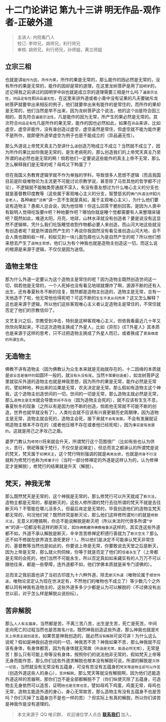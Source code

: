 # 十二门论讲记 第九十三讲 明无作品-观作者-正破外道

> 主讲人: 内院看门人 <br />
> 校订: 李师兄，胡师兄，利行师兄 <br />
> 审核: 胡师兄，利行师兄，孙师姐，黄兰师姐 <br />

## 立宗三相

也就是讲`能作为因`，`所作为果`，所作的果是无常的，那么能作的因必然是无常的，没有所作的果是无常的，能作的因却是常的道理，在这里龙树菩萨是用了`因明学`的，还记得我之前讲过的因明学中`因`也就是成立宗的道理需要三相是什么吗？`遍是宗法性`，`同品定有性`和`异品遍无性`，在这里来讲外道或者小乘中没有证果的凡夫要破斥龙树菩萨就要举出来相反的例子，他们就要举出来有能作的是常住的，而所作的果却是无常的，他们当然是举不出来，因为龙树菩萨这个说法，他的这个`因`是符合因三相的，首先符合`遍是宗法性`，凡是能作的因为无常，所产生的果必然是无常的。其次符合`同品定有性`凡是所作的果无常，能作的因也必然如此，如果在`异品`来讲，比如虚空，虚空非能作，没有谁创造过虚空，虚空虽然是常住，但虚空就不能为能作更不是所作，就即便外道举虚空为例子也是不能成立的（异品遍无性）。

那么外道说上帝梵天真主乃至讲什么`道`创造万物成立不成立？当然就不成立了，因为所作的果比如你我是无常的，是生老病死的，那么创造我们的上帝梵天真主乃至所谓的`道`必然也是无常的啊！倘若他们一定要说这些能作的真主上帝不无常，那么怎么解释我们是无常的呢？母鸡又下鸭蛋了？

但在我国义务教育逻辑学就不作为单独的学科，导致很多人思想不逻辑（而且我国目前是阶级唯物论为主流更不可能讨论宗教学说，甚至除了马哲其他的哲学都不讨论），不逻辑就不能触类旁通就不深入，有没有善友想过为什么唯心主义的分支也就是基督教印度教等（这些属于客观唯心主义的分支，智慧低劣的`佛门外道法师`如`元音老人`，各种`藏密“活佛”`讲一念不生就是真如，属于主观唯心主义），为什么他们要说有造物主？愚痴人总会说，因为他信嘛！你这么回答干脆别回答。是因为人类中有聪明人觉得吃饭要`作`吧？种地要作吧？哪怕你就是睡个觉都需要有人来整理床铺吧？既然如此，难道太阳，月亮，地球，山林水泽就没有创造者？要是说没有这显然不逻辑嘛，凭什么我们吃饭睡觉收割作物都必要人来创造，而山河大地这些就没有创造者呢？就是所谓自然产生的？再说你我固然没有看见谁创造山河大地，会不会人类也跟蚂蚁一样，蚂蚁见到一块儿面包屑也认为是自然产生的呢？所以他们想来想去产生了`造物主思想`，他们认为有个神我也就是造物主创造这一切，而这么说的根源是来源于逻辑，不仅仅是因为迷信。

## 造物主常住

那为什么外道一定要认为这个造物主是常住的呢？因为造物主既然创造世间这一切，倘若他是无常的，一个人死掉也没有看见地球就爆炸了啊，源源不断的还有人出生，还有春夏秋冬不断的往复，既然都是造物主创造的，造物主是无常，总有一天他造不了啦，他无常他也得死吧？可这不断的`生生不息从何而来`？这又怎么解释？这也是来源于逻辑，所以他们这些客观唯心主义者认定造物主是常住的，不常住就否定了他们的宗教信仰了。

文艺复兴之后，宗教受到冲击，特别是这种客观唯心主义，但依我看最近几十年又欣欣向荣起来，不过这次造物主换成了外星人，比如《异形》《ET外星人》其本质也是来源于这样的思考，只不过把造物主换成了外星人而已，或者换成了`更高维度的所谓生命`。

## 无造物主

佛教不讲有造物主（因为佛教认为众生本来就是无始就存在的，十二因缘的本质就是`惑业苦是循环的`如圆环一般的，就`没有头没有尾`，当然`不需要创造者`），如龙树菩萨这里就驳斥外道的造物主也就是神我思想，因为所作的果是无常，能作必然是无常的，譬如种地，种出来的瓜果是无常，农夫决定是无常。那么假如有造物主这个神我，这个造物主创造世间的一切，世间的一切是无常，那么造物主就必然是无常，那么`造物主是无常`就会导致`世间不存在`（因为造物主会死的），就不应该有生生不息，春夏秋冬的现象（之所以有是因为他不断的创造，倘若他无常就不可能不断的创造，世界也就早就没有了），人类社会就不应该有兴衰更替历史周期律，因为造物主是无常，造物主就会死的，造物主会死，接下来就`不会有发展`，不会有发展就证明造物主根本不存在的（或者他压根不存在或者他已经死啦），因为`事实是有发展的`。这就是用己之矛攻己之盾。

婆罗门教认为`修梵行`将来就会升天，所谓梵行这个范围很广（比如有些也认为供火，苦行，祭祀等属于梵行，不仅仅是说禅定），但总而言之都承认的所谓梵是说的梵天，梵天属于`初禅天王`，这个梵行特别强调的就是`离男女欲`，也就是`终身不行淫`就称为修梵行也称为`修童子行`（当时一部分修禅定的外道是这样认为的，认为修禅定才是解脱），修梵行的结果就是升天（解脱）。

## 梵天，神我无常

那么既然梵天是无常的，这个神我是无常的，那么修梵行可以升天就成了`断灭法`，造物主都是无常的，都是断灭的，这些人修所谓的梵行去往所谓的梵天不就是去往断灭吗？不管能在哪儿活多久，但最后肯定是无常的，毕竟创造他们的造物主梵天都无常的，何况他们呢？既然终究是断灭论，那么他们这样修所谓`梵行`的就是`修断灭法`，无意义的瞎搞啊，你总不能说解脱是断灭吧（所以末法时代很多所谓`“学佛”`的讲一切都没有这样的断灭论，如`伪佛教藏传佛教格鲁派`这样的，其实连这些外道都不如，外道不承认解脱是断灭，辛辛苦苦修禅定积德行善就为了`断灭空无`？那么还不如不修就在欲界浪生浪死更好！）。所以他们是决定不可能承认梵天非常住的，基督教等当然也是如此的，你要说上帝是无常，你要敢说去天堂之后是断灭，因为上帝是无常，那么就火刑伺候，你等于就是否定了他们的`信者永生`了（上帝都是无常的会死的，他们当然不可能永生，所以否定真如如来藏实有的人万万不可以跟他往来，都是一些孽障，连外道都不如，他们学佛本质就是来专门谤佛的）。

总而言之我前面也讲了当初古印度九十六种外道，除去`断灭外道`（唯物论属于`顺世外道`，唯物论坚定认为现在世决定有，不然他们的唯物也不成立了）等少数几个之外都认同有神我有造物主的，这些外道多多少少都是认为可以解脱的（不过佛没有出世以前，对于怎么样是解脱众说纷纭）。

## 苦非解脱

那么`人人有五蕴身`，当然都是苦，不离三苦八苦，出生是生苦，死亡是死苦，中间走向死亡的过程当然也是苦故名`行苦`。既然神我创造这些外道，那么神我也就是`梵天上帝真主就创造苦`，如果苦是神我创造的，就必然`没有解脱`可说可讲！为什么这么说呢？假如是神我创造世间的一切，神我苦不苦？神我如果不苦，那么神我就不应该有身体，有身体都苦，因为有身体就无常故（`所造是无常，能造必然无常`），无常是苦！那么只有可能上帝等没有身体，按照你们的说法他非无常的，假如梵天上帝等无身而能作苦，那么你们这些外道求解脱也根本没有解脱可说，所谓的解脱是`灭除一切苦`，当然就没有无常没有五蕴身，可没有苦没有五蕴身的`梵天等造物主却可以作苦`（创造外道这些人的身心），`苦非解脱`，那么梵天等就没有解脱啊，因为他们还能造外道这样的苦器啊，那你们岂不是全部都解脱不了（你们纵使灭除了五蕴身，可造物主无身依然可以造苦，证明`他也是无常也苦`，譬如母鸡下鸡蛋，鸡蛋无常，母鸡也无常，造物主能造外道的身心，身心无常故苦，那么造物主有没有五蕴身不也是苦吗？你们灭掉了五蕴身岂不是也一样的苦）？但实际上有真的解脱，所以你们讲苦是神我作是没有道理的。

> 本文来源于 QQ 唯识群， 欢迎诸位学人点击 **[联系我们](https://mp.weixin.qq.com/s/lZCfWjmLjgNR165Tx4_bCQ)** 加入。
